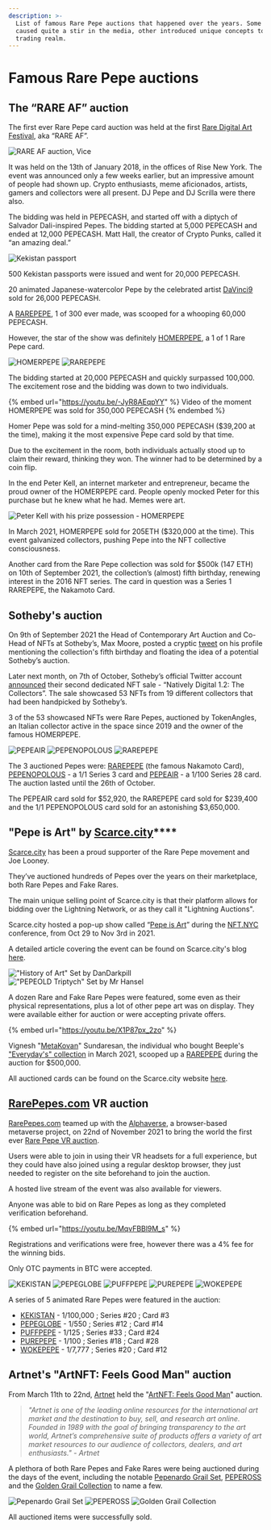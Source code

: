 ```yaml
---
description: >-
  List of famous Rare Pepe auctions that happened over the years. Some of them
  caused quite a stir in the media, other introduced unique concepts to the Pepe
  trading realm.
---
```


# Famous Rare Pepe auctions

## **The “RARE AF” auction**

The first ever Rare Pepe card auction was held at the first [Rare Digital Art Festival](https://raredigitalartfestival.splashthat.com/), aka “RARE AF”.

![RARE AF auction, Vice](<../../.gitbook/assets/rare af auction pic.jpg>)

It was held on the 13th of January 2018, in the offices of Rise New York. The event was announced only a few weeks earlier, but an impressive amount of people had shown up. Crypto enthusiasts, meme aficionados, artists, gamers and collectors were all present. DJ Pepe and DJ Scrilla were there also.

The bidding was held in PEPECASH, and started off with a diptych of Salvador Dali-inspired Pepes. The bidding started at 5,000 PEPECASH and ended at 12,000 PEPECASH. Matt Hall, the creator of Crypto Punks, called it “an amazing deal.”

![Kekistan passport](<../../.gitbook/assets/kekistan passport.png>)

500 Kekistan passports were issued and went for 20,000 PEPECASH.

20 animated Japanese-watercolor Pepe by the celebrated artist [DaVinci9](https://twitter.com/DavinciNine) sold for 26,000 PEPECASH.

A [RAREPEPE](https://pepe.wtf/asset/RAREPEPE), 1 of 300 ever made, was scooped for a whooping 60,000 PEPECASH.

However, the star of the show was definitely [HOMERPEPE](https://pepe.wtf/asset/HOMERPEPE), a 1 of 1 Rare Pepe card.

![HOMERPEPE](../../.gitbook/assets/HOMERPEPE.jpg) ![RAREPEPE](../../.gitbook/assets/RAREPEPE.jpeg)

The bidding started at 20,000 PEPECASH and quickly surpassed 100,000. The excitement rose and the bidding was down to two individuals.

{% embed url="https://youtu.be/-JyR8AEqpYY" %}
Video of the moment HOMERPEPE was sold for 350,000 PEPECASH
{% endembed %}

Homer Pepe was sold for a mind-melting 350,000 PEPECASH ($39,200 at the time), making it the most expensive Pepe card sold by that time.

Due to the excitement in the room, both individuals actually stood up to claim their reward, thinking they won. The winner had to be determined by a coin flip.

In the end Peter Kell, an internet marketer and entrepreneur, became the proud owner of the HOMERPEPE card. People openly mocked Peter for this purchase but he knew what he had. Memes were art.

![Peter Kell with his prize possession - HOMERPEPE](<../../.gitbook/assets/Screenshot 2022-03-27 202651 (1).png>)

In March 2021, HOMERPEPE sold for 205ETH ($320,000 at the time). This event galvanized collectors, pushing Pepe into the NFT collective consciousness.

Another card from the Rare Pepe collection was sold for $500k (147 ETH) on 10th of September 2021, the collection’s (almost) fifth birthday, renewing interest in the 2016 NFT series. The card in question was a Series 1 RAREPEPE, the Nakamoto Card.

## **Sotheby's auction**

On 9th of September 2021 the Head of Contemporary Art Auction and Co-Head of NFTs at Sotheby’s, Max Moore, posted a cryptic [tweet](https://twitter.com/MaxMoore\_Art/status/1436003229498687489?s=20\&t=di2R15jDKEYwq6sVXg7wOw) on his profile mentioning the collection's fifth birthday and floating the idea of a potential Sotheby’s auction.

Later next month, on 7th of October, Sotheby’s official Twitter account [announced](https://twitter.com/Sothebys/status/1446199243820216322?s=20\&t=uzKsckt8zNBFtOSbIzrhbQ) their second dedicated NFT sale - “Natively Digital 1.2: The Collectors”. The sale showcased 53 NFTs from 19 different collectors that had been handpicked by Sotheby’s.

3 of the 53 showcased NFTs were Rare Pepes, auctioned by TokenAngles, an Italian collector active in the space since 2019 and the owner of the famous HOMERPEPE.

![PEPEAIR](../../.gitbook/assets/PEPEAIR.png) ![PEPENOPOLOUS](../../.gitbook/assets/PEPENOPOULOS.jpg) ![RAREPEPE](<../../.gitbook/assets/RAREPEPE (1).jpg>)

The 3 auctioned Pepes were: [RAREPEPE](https://pepe.wtf/asset/RAREPEPE) (the famous Nakamoto Card), [PEPENOPOLOUS](https://pepe.wtf/asset/PEPENOPOULOS) - a 1/1 Series 3 card and [PEPEAIR](https://pepe.wtf/asset/PEPEAIR) - a 1/100 Series 28 card. The auction lasted until the 26th of October.

The PEPEAIR card sold for $52,920, the RAREPEPE card sold for $239,400 and the 1/1 PEPENOPOLOUS card sold for an astonishing $3,650,000.

## **"Pepe is Art" by** [**Scarce.city**](https://scarce.city/)****

[Scarce.city](https://scarce.city/) has been a proud supporter of the Rare Pepe movement and Joe Looney.

They’ve auctioned hundreds of Pepes over the years on their marketplace, both Rare Pepes and Fake Rares.

The main unique selling point of Scarce.city is that their platform allows for bidding over the Lightning Network, or as they call it "Lightning Auctions".

Scarce.city hosted a pop-up show called “[Pepe is Art](https://drive.google.com/file/d/1jd-b5sDpCkwAI2jYTBgYWs3BaXAK93Yy/view)” during the [NFT.NYC](https://www.nft.nyc/) conference, from Oct 29 to Nov 3rd in 2021.

A detailed article covering the event can be found on Scarce.city's blog [here](https://scarce.city/blog/pepe-is-art).

!["History of Art" Set by DanDarkpill](../../.gitbook/assets/71a29c5aa3e8a5293bc19ca12f77c14fa1284fb9-4032x3024.png) !["PEPEOLD Triptych" Set by Mr Hansel](../../.gitbook/assets/eaeeabc0833c55dcd7ec8d133a5120818128aec2-1010x634.png)

A dozen Rare and Fake Rare Pepes were featured, some even as their physical representations, plus a lot of other pepe art was on display. They were available either for auction or were accepting private offers.

{% embed url="https://youtu.be/X1P87px_2zo" %}

Vignesh "[MetaKovan](https://twitter.com/MetaKovan)" Sundaresan, the individual who bought Beeple's ["Everyday's" collection](https://www.cnbc.com/2021/04/07/buyer-of-69-million-dollar-beeple-art-metakovan-on-nfts.html) in March 2021, scooped up a [RAREPEPE](https://pepe.wtf/asset/RAREPEPE) during the auction for $500,000.

All auctioned cards can be found on the Scarce.city website [here](https://scarce.city/collections/pepe-is-art).

## [RarePepes.com](https://rarepepes.com/) VR auction

[RarePepes.com](https://rarepepes.com/) teamed up with the [Alphaverse](https://alphaverse.com/), a browser-based metaverse project, on 22nd of November 2021 to bring the world the first ever [Rare Pepe VR auction](https://rarepepes.com/auction/rare-pepes-auction-in-virtual-reality-11-22-2021/).

Users were able to join in using their VR headsets for a full experience, but they could have also joined using a regular desktop browser, they just needed to register on the site beforehand to join the auction.

A hosted live stream of the event was also available for viewers.

Anyone was able to bid on Rare Pepes as long as they completed verification beforehand.

{% embed url="https://youtu.be/MqvFBBl9M_s" %}

Registrations and verifications were free, however there was a 4% fee for the winning bids.

Only OTC payments in BTC were accepted.

![KEKISTAN](../../.gitbook/assets/KEKISTAN.gif) ![PEPEGLOBE](../../.gitbook/assets/PEPEGLOBE.gif) ![PUFFPEPE](../../.gitbook/assets/PUFFPEPE.gif) ![PUREPEPE](../../.gitbook/assets/PUREPEPE.gif) ![WOKEPEPE](../../.gitbook/assets/WOKEPEPE.gif)

A series of 5 animated Rare Pepes were featured in the auction:

* [KEKISTAN](https://pepe.wtf/asset/KEKISTAN) - 1/100,000 ; Series #20 ; Card #3
* [PEPEGLOBE](https://pepe.wtf/asset/PEPEGLOBE) - 1/550 ; Series #12 ; Card #14
* [PUFFPEPE](https://pepe.wtf/asset/PUFFPEPE) - 1/125 ; Series #33 ; Card #24
* [PUREPEPE](https://pepe.wtf/asset/PUREPEPE) - 1/100 ; Series #18 ; Card #28
* [WOKEPEPE](https://pepe.wtf/asset/WOKEPEPE) - 1/7,777 ; Series #20 ; Card #12

## Artnet's "ArtNFT: Feels Good Man" auction

From March 11th to 22nd, [Artnet](https://www.artnet.com/) held the "[ArtNFT: Feels Good Man](https://auctions-nft.artnet.com/sale/artnft-feels-rare-man)" auction.

> _"Artnet is one of the leading online resources for the international art market and the destination to buy, sell, and research art online. Founded in 1989 with the goal of bringing transparency to the art world, Artnet’s comprehensive suite of products offers a variety of art market resources to our audience of collectors, dealers, and art enthusiasts." - Artnet_

A plethora of both Rare Pepes and Fake Rares were being auctioned during the days of the event, including the notable [Pepenardo Grail Set](https://auctions-nft.artnet.com/artists/pepenardo/pepenardo-grail-set/125), [PEPEROSS](https://auctions-nft.artnet.com/artists/boost/pepeross/126) and the [Golden Grail Collection](https://auctions-nft.artnet.com/artists/various-artists/rare-pepe-series-1-golden-grail-collection/128) to name a few.

![Pepenardo Grail Set ](../../.gitbook/assets/Pepenardo\_thumbnail.png) ![PEPEROSS](../../.gitbook/assets/PEPEROSS\_\_RP\_.png) ![Golden Grail Collection](../../.gitbook/assets/Rare\_Pepe\_Series\_1\_thumbnail.png)

All auctioned items were successfully sold.
